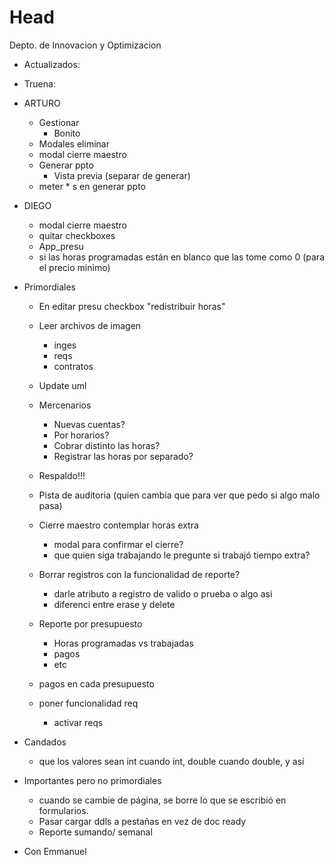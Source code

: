 # Head
Depto. de Innovacion y Optimizacion

- Actualizados:
  
- Truena:

- ARTURO
  - Gestionar
    - Bonito
  - Modales eliminar
  - modal cierre maestro
  - Generar ppto
    - Vista previa (separar de generar)
  - meter * s en generar ppto
- DIEGO
  - modal cierre maestro
  - quitar checkboxes
  -  App_presu
    - si las horas programadas están en blanco que las tome como 0 (para el precio minimo)
    
- Primordiales
  - En editar presu checkbox "redistribuir horas"
  - Leer archivos de imagen
    - inges
    - reqs
    - contratos
  - Update uml

  - Mercenarios
    - Nuevas cuentas?
    - Por horarios?
    - Cobrar distinto las horas?
    - Registrar las horas por separado?
  
  - Respaldo!!!
  - Pista de auditoria (quien cambia que para ver que pedo si algo malo pasa)
  - Cierre maestro contemplar horas extra
    - modal para confirmar el cierre?
    - que quien siga trabajando le pregunte si trabajó tiempo extra?
  - Borrar registros con la funcionalidad de reporte?
    - darle atributo a registro de valido o prueba o algo asi
    - diferenci entre erase y delete
    
  - Reporte por presupuesto
    - Horas programadas vs trabajadas
    - pagos
    - etc


  - pagos en cada presupuesto
  - poner funcionalidad req
    - activar reqs
  
- Candados
  - que los valores sean int cuando int, double cuando double, y así

- Importantes pero no primordiales
  - cuando se cambie de página, se borre lo que se escribió en formularios.
  - Pasar cargar ddls a pestañas en vez de doc ready
  - Reporte sumando/ semanal
- Con Emmanuel
